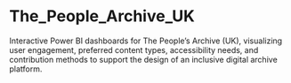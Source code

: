 # The_People_Archive_UK
Interactive Power BI dashboards for The People’s Archive (UK), visualizing user engagement, preferred content types, accessibility needs, and contribution methods to support the design of an inclusive digital archive platform.
